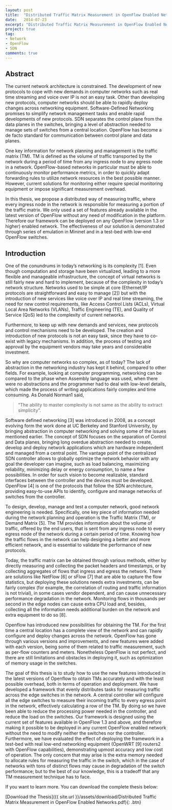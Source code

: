 ```yaml
---
layout: post
title:  "Distributed Traffic Matrix Measurement in OpenFlow Enabled Networks"
date:   2014-07-23
excerpt: "Distributed Traffic Matrix Measurement in OpenFlow Enabled Networks, using opensource tools"
project: true
tag:
- Network 
- OpenFlow
- SDN
comments: true
---
```


## Abstract

The current network architecture is constrained. The development of new protocols to cope with 
new demands in computer networks such as real time streaming and voice over IP is not an 
easy task. Other than developing new protocols, computer networks should be able to rapidly 
deploy changes across networking equipment. Software-Defined Networking promises to 
simplify network management tasks and enable rapid developments of new protocols. SDN 
separates the control plane from the data planes in the switches, bringing a level of abstraction 
needed to manage sets of switches from a central location. OpenFlow has become a de facto 
standard for communication between control plane and data planes. 

One key information for network planning and management is the traffic matrix (TM). TM is 
defined as the volume of traffic transported by the network during a period of time from any 
ingress node to any egress node in a network. OpenFlow-based networks in particular must be 
able to continuously monitor performance metrics, in order to quickly adapt forwarding rules to 
utilize network resources in the best possible manner. However, current solutions for monitoring 
either require special monitoring equipment or impose significant measurement overhead. 

In this thesis, we propose a distributed way of measuring traffic, where every ingress node in 
the network is responsible for measuring a portion of the traffic matrix. We only used a set of 
features already available in the latest version of OpenFlow without any need of modification in 
the platform. Therefore our framework can be deployed on any OpenFlow (version 1.3 or 
higher) enabled network. The effectiveness of our solution is demonstrated through series of 
emulation in Mininet and in a test-bed with low-end OpenFlow switches.

## Introduction

One of the conundrums in today’s networking is its complexity [1]. Even though computation
and storage have been virtualized, leading to a more flexible and manageable infrastructure, the
concept of virtual networks is still fairly new and hard to implement, because of the complexity in
today’s network structure. Networks used to be simple at core (Ethernet/IP protocols are
straightforward and easy to manage [2]) but with the introduction of new services like voice over
IP and real time streaming, the need for new control requirements, like Access Control Lists
(ACLs), Virtual Local Area Networks (VLANs), Traffic Engineering (TE), and Quality of Service
(QoS) led to the complexity of current networks. 

Furthermore, to keep up with new demands and services, new protocols and control
mechanisms need to be developed. The creation and introduction of new protocols is not an
easy task, since they have to co-exist with legacy mechanisms. In addition, the process of
testing and approval by the equipment vendors may take years and considerable investment.

So why are computer networks so complex, as of today? The lack of abstraction in the
networking industry has kept it behind, compared to other fields. For example, looking at
computer programming, networking can be compared to the phase when Assembly language
was used, when there were no abstractions and the programmer had to deal with low-level
details, which made the process of writing applications fairly complex and time consuming. As
Donald Norman1 said,

> “The ability to master complexity is not same as the ability to extract simplicity”.

Software defined networking [3] was introduced in 2008, as a concept evolving form the work
done at UC Berkeley and Stanford University, by bringing abstraction in computer networking
and solving some of the issues mentioned earlier. The concept of SDN focuses on the
separation of Control and Data planes, bringing long overdue abstraction needed to create,
develop and deploy network applications which are hardware independent and managed from a
central point. The vantage point of the centralized SDN controller allows to globally optimize the
network behavior with any goal the developer can imagine, such as load balancing, maximizing
reliability, minimizing delay or energy consumption, to name a few possibilities. In order for such
vision to become realizable, standard interfaces between the controller and the devices must be
developed. OpenFlow [4] is one of the protocols that follow the SDN architecture, providing
easy-to-use APIs to identify, configure and manage networks of switches from the controller. 

To design, develop, manage and test a computer network, good network engineering is needed.
Specifically, one key piece of information needed during the network planning and operation is
the Traffic Matrix (TM), or Demand Matrix [5]. The TM provides information about the volume of 
traffic, offered by the end users, that is sent from any ingress node to every egress node of the
network during a certain period of time. Knowing how the traffic flows in the network can help
designing a better and more efficient network, and is essential to validate the performance of
new protocols. 

Today, the traffic matrix can be obtained through various methods, either by directly measuring
and collecting the packet headers and timestamps, or by collecting aggregates of flows that
ingress and egress the network. There are solutions like NetFlow [6] or sFlow [7] that are able to
capture the flow statistics, but deploying these solutions needs extra investments, can be fairly
complex (for example, the correlation of routing and traffic information is not trivial), in some
cases vendor dependent, and can cause unnecessary performance degradation in the network.
Monitoring flows in thousands per second in the edge nodes can cause extra CPU load and,
besides, collecting all the information needs additional burden on the network and extra
equipment to do so [8]. 

Openflow has introduced new possibilities for obtaining the TM. For the first time a central
location has a complete view of the network and can rapidly configure and deploy changes
across the network. OpenFlow has gone through various versions and improvements, and new
features were added with each version, being some of them related to traffic measurement,
such as per-flow counters and meters. Nonetheless OpenFlow is not perfect, and there are still
limitations and obstacles in deploying it, such as optimization of memory usage in the switches. 

The goal of this thesis is to study how to use the new features introduced in the latest versions
of Openflow to obtain TMs accurately and with the least possible overhead, both in terms of
operation and deployment. We have developed a framework that evenly distributes tasks for
measuring traffic across the edge switches in the network. A central controller will configure all
the edge switches to measure their incoming traffic to every egress point in the network,
effectively calculating a row of the TM. By doing so we have been able to reduce the processing
power needed in the controller, and reduce the load on the switches. Our framework is designed
using the current set of features available in OpenFlow 1.3 and above, and therefore making it
possible to be deployed in any current OpenFlow enabled network without the need to modify
neither the switches nor the controller. Furthermore, we have evaluated the effect of deploying
the framework in a test-bed with real low-end networking equipment (OpenWRT [9] routers2 with
OpenFlow capabilities), demonstrating upmost accuracy and low cost of operation. The only
concern that may arise is the extra memory needed to allocate rules for measuring the traffic in
the switch, which in the case of networks with tons of distinct flows may cause in degradation of
the switch performance; but to the best of our knowledge, this is a tradeoff that any TM
measurement technique has to face. 

If you want to learn more. You can download the complete thesis below:

[Download the Thesis]({{ site.url }}/assets/download/Distributed Traffic Matrix Measurement in OpenFlow Enabled Networks.pdf){: .btn}
